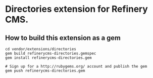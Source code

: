 # Directories extension for Refinery CMS.

## How to build this extension as a gem

    cd vendor/extensions/directories
    gem build refinerycms-directories.gemspec
    gem install refinerycms-directories.gem

    # Sign up for a http://rubygems.org/ account and publish the gem
    gem push refinerycms-directories.gem
